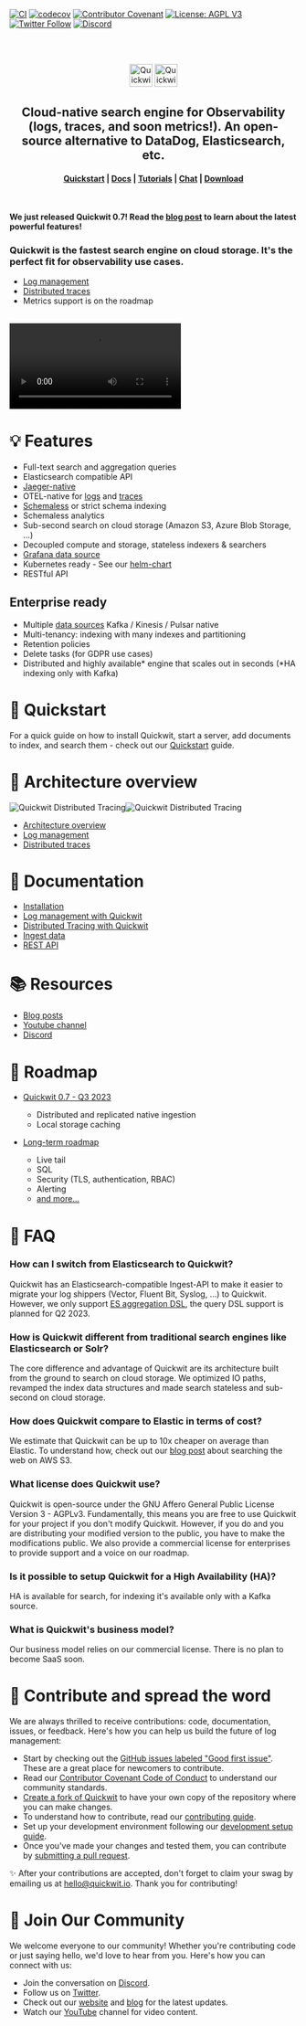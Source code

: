 [![CI](https://github.com/quickwit-oss/quickwit/actions/workflows/ci.yml/badge.svg)](https://github.com/quickwit-oss/quickwit/actions?query=workflow%3ACI+branch%3Amain)
[![codecov](https://codecov.io/gh/quickwit-oss/quickwit/branch/main/graph/badge.svg?token=06SRGAV5SS)](https://codecov.io/gh/quickwit-oss/quickwit)
[![Contributor Covenant](https://img.shields.io/badge/Contributor%20Covenant-2.0-4baaaa.svg)](CODE_OF_CONDUCT.md)
[![License: AGPL V3](https://img.shields.io/badge/license-AGPL%20V3-blue)](LICENSE.md)
[![Twitter Follow](https://img.shields.io/twitter/follow/Quickwit_Inc?color=%231DA1F2&logo=Twitter&style=plastic)](https://twitter.com/Quickwit_Inc)
[![Discord](https://img.shields.io/discord/908281611840282624?logo=Discord&logoColor=%23FFFFFF&style=plastic)](https://discord.quickwit.io)
<br/>

<br/>
<br/>
<p align="center">
  <img src="docs/assets/images/logo_horizontal.svg#gh-light-mode-only" alt="Quickwit Cloud-Native Search Engine" height="40">
  <img src="docs/assets/images/quickwit-dark-theme-logo.png#gh-dark-mode-only" alt="Quickwit Cloud-Native Search Engine" height="40">
</p>

<h2 align="center">
Cloud-native search engine for Observability (logs, traces, and soon metrics!). An open-source alternative to DataDog, Elasticsearch, etc.
</h2>

<h4 align="center">
  <a href="https://quickwit.io/docs/get-started/quickstart">Quickstart</a> |
  <a href="https://quickwit.io/docs/">Docs</a> |
  <a href="https://quickwit.io/tutorials">Tutorials</a> |
  <a href="https://discord.quickwit.io">Chat</a> |
  <a href="https://quickwit.io/docs/get-started/installation">Download</a>
</h4>
<br/>

<b>We just released Quickwit 0.7! Read the [blog post](https://quickwit.io/blog/quickwit-0.7) to learn about the latest powerful features!</b>

### **Quickwit is the fastest search engine on cloud storage. It's the perfect fit for observability use cases.**

- [Log management](https://quickwit.io/docs/log-management/overview)
- [Distributed traces](https://quickwit.io/docs/distributed-tracing/overview)
- Metrics support is on the roadmap

<br/>

<video src="https://github.com/quickwit-oss/quickwit/assets/653704/020b94b9-deeb-4376-9a3a-b82e1168094c" controls="controls" style="max-width: 1200px;">
</video>

<br/>

# 💡 Features

- Full-text search and aggregation queries
- Elasticsearch compatible API
- [Jaeger-native](https://quickwit.io/docs/distributed-tracing/plug-quickwit-to-jaeger)
- OTEL-native for [logs](https://quickwit.io/docs/log-management/overview) and [traces](https://quickwit.io/docs/distributed-tracing/overview)
- [Schemaless](https://quickwit.io/docs/guides/schemaless) or strict schema indexing
- Schemaless analytics
- Sub-second search on cloud storage (Amazon S3, Azure Blob Storage, …)
- Decoupled compute and storage, stateless indexers & searchers
- [Grafana data source](https://github.com/quickwit-oss/quickwit-datasource)
- Kubernetes ready - See our [helm-chart](https://quickwit.io/docs/deployment/kubernetes)
- RESTful API

## Enterprise ready

- Multiple [data sources](https://quickwit.io/docs/ingest-data/) Kafka / Kinesis / Pulsar native
- Multi-tenancy: indexing with many indexes and partitioning
- Retention policies
- Delete tasks (for GDPR use cases)
- Distributed and highly available* engine that scales out in seconds (*HA indexing only with Kafka)

# 🚀 Quickstart

For a quick guide on how to install Quickwit, start a server, add documents to index, and search them - check out our [Quickstart](https://quickwit.io/docs/get-started/quickstart) guide.

# 📑 Architecture overview

![Quickwit Distributed Tracing](./docs/assets/images/quickwit-overview-light.svg#gh-light-mode-only)![Quickwit Distributed Tracing](./docs/assets/images/quickwit-overview-dark.svg#gh-dark-mode-only)

- [Architecture overview]([https://quickwit.io/docs/distributed-tracing/overview](https://quickwit.io/docs/overview/architecture))
- [Log management](https://quickwit.io/docs/log-management/overview)
- [Distributed traces](https://quickwit.io/docs/distributed-tracing/overview)


# 📕 Documentation

- [Installation](https://quickwit.io/docs/get-started/installation)
- [Log management with Quickwit](https://quickwit.io/docs/log-management/overview)
- [Distributed Tracing with Quickwit](https://quickwit.io/docs/distributed-tracing/overview)
- [Ingest data](https://quickwit.io/docs/ingest-data/)
- [REST API](https://quickwit.io/docs/reference/rest-api)

# 📚 Resources

- [Blog posts](https://quickwit.io/blog/)
- [Youtube channel](https://www.youtube.com/@quickwit8103)
- [Discord](https://discord.quickwit.io)

# 🔮 Roadmap

- [Quickwit 0.7 - Q3 2023](https://github.com/orgs/quickwit-oss/projects/8)
  - Distributed and replicated native ingestion
  - Local storage caching

- [Long-term roadmap](ROADMAP.md)
  - Live tail
  - SQL
  - Security (TLS, authentication, RBAC)
  - Alerting
  - [and more...](ROADMAP.md)

# 🙋 FAQ

### How can I switch from Elasticsearch to Quickwit?

Quickwit has an Elasticsearch-compatible Ingest-API to make it easier to migrate your log shippers (Vector, Fluent Bit, Syslog, ...) to Quickwit. However, we only support [ES aggregation DSL](https://quickwit.io/docs/reference/aggregation), the query DSL support is planned for Q2 2023.

### How is Quickwit different from traditional search engines like Elasticsearch or Solr?

The core difference and advantage of Quickwit are its architecture built from the ground to search on cloud storage. We optimized IO paths, revamped the index data structures and made search stateless and sub-second on cloud storage.

### How does Quickwit compare to Elastic in terms of cost?

We estimate that Quickwit can be up to 10x cheaper on average than Elastic. To understand how, check out our [blog post](https://quickwit.io/blog/commoncrawl/) about searching the web on AWS S3.

### What license does Quickwit use?

Quickwit is open-source under the GNU Affero General Public License Version 3 - AGPLv3. Fundamentally, this means you are free to use Quickwit for your project if you don't modify Quickwit. However, if you do and you are distributing your modified version to the public, you have to make the modifications public.
We also provide a commercial license for enterprises to provide support and a voice on our roadmap.

### Is it possible to setup Quickwit for a High Availability (HA)?

HA is available for search, for indexing it's available only with a Kafka source.

### What is Quickwit's business model?

Our business model relies on our commercial license. There is no plan to become SaaS soon.


# 🤝 Contribute and spread the word

We are always thrilled to receive contributions: code, documentation, issues, or feedback. Here's how you can help us build the future of log management:

- Start by checking out the [GitHub issues labeled "Good first issue"](https://github.com/quickwit-oss/quickwit/issues?q=is%3Aissue+is%3Aopen+label%3A%22good+first+issue%22). These are a great place for newcomers to contribute.
- Read our [Contributor Covenant Code of Conduct](./CODE_OF_CONDUCT.md) to understand our community standards.
- [Create a fork of Quickwit](https://github.com/quickwit-oss/quickwit/fork) to have your own copy of the repository where you can make changes.
- To understand how to contribute, read our [contributing guide](./CONTRIBUTING.md).
- Set up your development environment following our [development setup guide](./CONTRIBUTING.md#development).
- Once you've made your changes and tested them, you can contribute by [submitting a pull request](./CONTRIBUTING.md#submitting-a-pr).

✨ After your contributions are accepted, don't forget to claim your swag by emailing us at hello@quickwit.io. Thank you for contributing!

# 💬 Join Our Community

We welcome everyone to our community! Whether you're contributing code or just saying hello, we'd love to hear from you. Here's how you can connect with us:

- Join the conversation on [Discord](https://discord.quickwit.io).
- Follow us on [Twitter](https://twitter.com/Quickwit_Inc).
- Check out our [website](https://quickwit.io/) and [blog](https://quickwit.io/blog) for the latest updates.
- Watch our [YouTube](https://www.youtube.com/channel/UCvZVuRm2FiDq1_ul0mY85wA) channel for video content.
